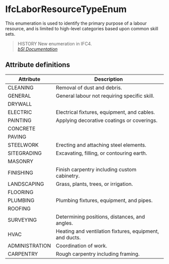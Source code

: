 IfcLaborResourceTypeEnum
========================
This enumeration is used to identify the primary purpose of a labour resource,
and is limited to high-level categories based upon common skill sets.  
  
> HISTORY  New enumeration in IFC4.  
[ _bSI
Documentation_](https://standards.buildingsmart.org/IFC/DEV/IFC4_2/FINAL/HTML/schema/ifcconstructionmgmtdomain/lexical/ifclaborresourcetypeenum.htm)


Attribute definitions
---------------------
| Attribute      | Description                                             |
|----------------|---------------------------------------------------------|
| CLEANING       | Removal of dust and debris.                             |
| GENERAL        | General labour not requiring specific skill.            |
| DRYWALL        |                                                         |
| ELECTRIC       | Electrical fixtures, equipment, and cables.             |
| PAINTING       | Applying decorative coatings or coverings.              |
| CONCRETE       |                                                         |
| PAVING         |                                                         |
| STEELWORK      | Erecting and attaching steel elements.                  |
| SITEGRADING    | Excavating, filling, or contouring earth.               |
| MASONRY        |                                                         |
| FINISHING      | Finish carpentry including custom cabinetry.            |
| LANDSCAPING    | Grass, plants, trees, or irrigation.                    |
| FLOORING       |                                                         |
| PLUMBING       | Plumbing fixtures, equipment, and pipes.                |
| ROOFING        |                                                         |
| SURVEYING      | Determining positions, distances, and angles.           |
| HVAC           | Heating and ventilation fixtures, equipment, and ducts. |
| ADMINISTRATION | Coordination of work.                                   |
| CARPENTRY      | Rough carpentry including framing.                      |

